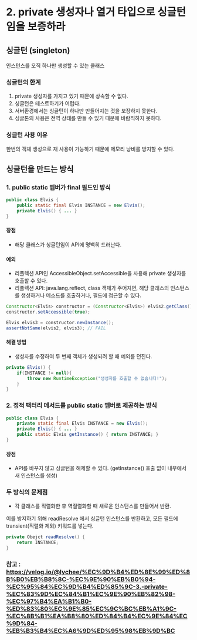 # 2. private 생성자나 열거 타입으로 싱글턴임을 보증하라




싱글턴 (singleton)
-------------------------------
인스턴스를 오직 하나만 생성할 수 있는 클래스

### 싱글턴의 한계
1. private 생성자를 가지고 있기 때문에 상속할 수 없다.
2. 싱글턴은 테스트하기가 어렵다.
3. 서버환경에서는 싱글턴이 하나만 만들어지는 것을 보장하지 못한다.
4. 싱글톤의 사용은 전역 상태를 만들 수 있기 때문에 바람직하지 못하다.



### 싱글턴 사용 이유
한번의 객체 생성으로 재 사용이 가능하기 때문에 메모리 낭비를 방지할 수 있다.



## 싱글턴을 만드는 방식



### 1. public static 멤버가 final 필드인 방식
```java
public class Elvis {
	public static final Elvis INSTANCE = new Elvis();
	private Elvis() { ... }
}
```
#### 장점
* 해당 클래스가 싱글턴임이 API에 명백히 드러난다.


#### 예외 
* 리플렉션 API인 AccessibleObject.setAccessible을 사용해 private 생성자를 호출할 수 있다.
* 리플렉션 API: java.lang.reflect, class 객체가 주어지면, 해당 클래스의 인스턴스를 생성하거나 메소드를 호출하거나, 필드에 접근할 수 있다.
```java
Constructor<Elvis> constructor = (Constructor<Elvis>) elvis2.getClass().getDeclaredConstructor();
constructor.setAccessible(true);

Elvis elvis3 = constructor.newInstance();
assertNotSame(elvis2, elvis3); // FAIL
```


#### 해결 방법
* 생성자를 수정하여 두 번째 객체가 생성되려 할 때 예외를 던진다.
```java
private Elvis() {
	if(INSTANCE != null){
		throw new RuntimeException("생성자를 호출할 수 없습니다!");
	}
}
```



### 2. 정적 팩터리 메서드를 public static 멤버로 제공하는 방식
```java
public class Elvis {
	private static final Elvis INSTANCE = new Elvis();
	private Elvis() { ... }
	public static Elvis getInstance() { return INSTANCE; }
}
```


#### 장점
* API를 바꾸지 않고 싱글턴을 해제할 수 있다. (getInstance() 호출 없이 내부에서 새 인스턴스를 생성)




### 두 방식의 문제점
* 각 클래스를 직렬화한 후 역질렬화할 때 새로운 인스턴스를 만들어서 반환.

이를 방지하기 위해 readResolve 에서 싱글턴 인스턴스를 반환하고, 모든 필드에 transient(직렬화 제외) 키워드를 넣는다.

```java
private Obejct readResolve() {
	return INSTANCE;
}
```

### 참고 : https://velog.io/@lychee/%EC%9D%B4%ED%8E%99%ED%8B%B0%EB%B8%8C-%EC%9E%90%EB%B0%94-%EC%95%84%EC%9D%B4%ED%85%9C-3.-private-%EC%83%9D%EC%84%B1%EC%9E%90%EB%82%98-%EC%97%B4%EA%B1%B0-%ED%83%80%EC%9E%85%EC%9C%BC%EB%A1%9C-%EC%8B%B1%EA%B8%80%ED%84%B4%EC%9E%84%EC%9D%84-%EB%B3%B4%EC%A6%9D%ED%95%98%EB%9D%BC

